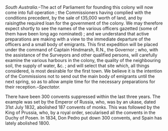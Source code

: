 *South Australia.*–The act of Parliament for
                        founding this colony will now come into full operation ; the
                    Commissioners having complied with the conditions precedent, by the
                    sale of t35,000 worth of land, and by raisingthe required loan for the
                    government of the colony. We may therefore expect shortly to see the
                    names of the various officers gazetted (some of them have been long
                    ago nominated) ; and we understand that active preparations are making with
                    a view to the immediate departure of the officers and a small body of
                    emigrants. This first expedition will be placed under the
                    command of Captain Hindmarsh, R.N., the Governor ; who, with the assistance
                    of the Surveyors and other qualified persons, will carefully examine the
                    various harbours in the colony, the quality of the neighbouring soil,
                    the supply of water, &c. ; and will select that site which, all things
                    considered, is most desirable for the first town. We believe it is the
                        intention of the Commissions not to send out the main
                    body of emigrants until the next spring, so as to allow ample time for
                    the necessary preparations for their reception.–*Spectator.*There have been 300 convents suppressed within the last three years. The
                    example was set by the Emperor of Russia, who, was by an ukase, dated 31st
                    July 1832, abolished 187 convents of monks. This was followed by the
                    King of Prussia, who, by a royal order, secularised all the convents in the
                    Duchy of Posen. In 1834, Don Pedro put down 300 convents, and Spain
                    has lately abolished 1800.